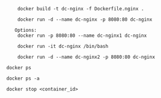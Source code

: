 
```
    docker build -t dc-nginx -f Dockerfile.nginx .
```

```
    docker run -d --name dc-nginx -p 8080:80 dc-nginx

   Options:
    docker run -p 8080:80 --name dc-nginx1 dc-nginx 

    docker run -it dc-nginx /bin/bash

    docker run -d --name dc-nginx2 -p 8080:80 dc-nginx

```
    docker ps

    docker ps -a

    docker stop <container_id>
```